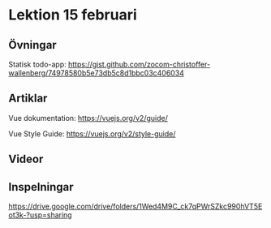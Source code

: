 # Lektion 15 februari

## Övningar

Statisk todo-app: https://gist.github.com/zocom-christoffer-wallenberg/74978580b5e73db5c8d1bbc03c406034

## Artiklar

Vue dokumentation: https://vuejs.org/v2/guide/

Vue Style Guide: https://vuejs.org/v2/style-guide/

## Videor

## Inspelningar

https://drive.google.com/drive/folders/1Wed4M9C_ck7qPWrSZkc990hVT5Eot3k-?usp=sharing